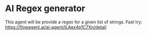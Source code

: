 # AI Regex generator
This agent will be provide a regex for a given list of strings.
Fast try: https://flowagent.ai/ai-agent/ILAex4p1C7Xn/detail
